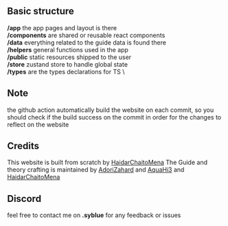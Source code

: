 ## Basic structure
**/app** the app pages and layout is there \
**/components** are shared or reusable react components \
**/data** everything related to the guide data is found there \
**/helpers** general functions used in the app \
**/public** static resources shipped to the user \
**/store** zustand store to handle global state \
**/types** are the types declarations for TS \

## Note
the github action automatically build the website on each commit, so you should check if the build success on the commit in order for the changes to reflect on the website

## Credits
This website is built from scratch by [HaidarChaitoMena](https://github.com/HaidarChaitoMena)
The Guide and theory crafting is maintained by [AdoriZahard](https://github.com/AdoriZahard) and [AquaHi3](https://github.com/AquaHi3) and [HaidarChaitoMena](https://github.com/HaidarChaitoMena)

## Discord
feel free to contact me on **.syblue** for any feedback or issues

